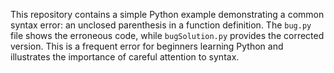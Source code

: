 This repository contains a simple Python example demonstrating a common syntax error: an unclosed parenthesis in a function definition. The `bug.py` file shows the erroneous code, while `bugSolution.py` provides the corrected version. This is a frequent error for beginners learning Python and illustrates the importance of careful attention to syntax.